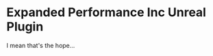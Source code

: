 Expanded Performance Inc Unreal Plugin
==============================================================================

I mean that's the hope...
